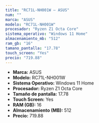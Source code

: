 ```yaml
---
title: "RC71L-NH001W — ASUS"
num: ""
marca: "ASUS"
modelo: "RC71L-NH001W"
procesador: "Ryzen Z1 Octa Core"
sistema_operativo: "Windows 11 Home"
almacenamiento_mb: "512"
ram_gb: "16"
tamano_pantalla: "17.78"
touch_screen: "Yes"
precio: "719.88"
---
```

<ul>
<li><strong>Marca:</strong> ASUS</li>
<li><strong>Modelo:</strong> RC71L-NH001W</li>
<li><strong>Sistema Operativo:</strong> Windows 11 Home</li>
<li><strong>Procesador:</strong> Ryzen Z1 Octa Core </li>
<li><strong>Tamaño de pantalla:</strong> 17.78</li>
<li><strong>Touch Screen:</strong> Yes</li>
<li><strong>RAM (GB):</strong> 16</li>
<li><strong>Almacenamiento (MB):</strong> 512</li>
<li><strong>Precio:</strong> 719.88</li>
</ul>